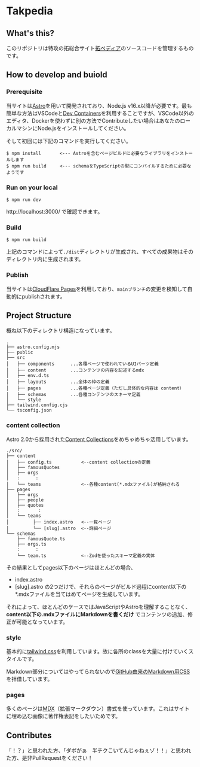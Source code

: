 # Takpedia

## What's this?

このリポジトリは特攻の拓総合サイト[拓ペディア](https://bukko.me/)のソースコードを管理するものです。

## How to develop and buiold

### Prerequisite

当サイトは[Astro](https://astro.build)を用いて開発されており、Node.js v16.x以降が必要です。最も簡単な方法はVSCodeと[Dev Containers](https://marketplace.visualstudio.com/items?itemName=ms-vscode-remote.remote-containers)を利用することですが、VSCode以外のエディタ、Dockerを使わずに別の方法でContributeしたい場合はあなたのローカルマシンにNode.jsをインストールしてください。

そして初回には下記のコマンドを実行してください。

```shell
$ npm install       <--- Astroを含むページビルドに必要なライブラリをインストールします
$ npm run build     <--- schemaをTypeScriptの型にコンパイルするために必要なようです
```

### Run on your local

```shell
$ npm run dev
```

http://localhost:3000/ で確認できます。

### Build
```shell
$ npm run build
```

上記のコマンドによって`./dist`ディレクトリが生成され、すべての成果物はそのディレクトリ内に生成されます。

### Publish
当サイトは[CloudFlare Pages](https://www.cloudflare.com/ja-jp/products/pages/)を利用しており、`mainブランチ`の変更を検知して自動的にpublishされます。


## Project Structure

概ね以下のディレクトリ構造になっています。

```
.
├── astro.config.mjs
├── public
├── src
│   ├── components      ...各種ページで使われているUIパーツ定義
│   ├── content         ...コンテンツの内容を記述するmdx
│   ├── env.d.ts
│   ├── layouts         ...全体の枠の定義
│   ├── pages           ...各種ページ定義（ただし具体的な内容は content）
│   ├── schemas         ...各種コンテンツのスキーマ定義
│   └── style
├── tailwind.config.cjs
└── tsconfig.json
```
### content collection
Astro 2.0から採用された[Content Collections](https://docs.astro.build/ja/guides/content-collections/)をめちゃめちゃ活用しています。

```
./src/
├── content
│   ├── config.ts           <--content collectionの定義
│   ├── famousQuotes
│   ├── orgs
│   :      :
│   └── teams               <--各種content(*.mdxファイル)が格納される
├── pages
│   ├── orgs
│   ├── people
│   ├── quotes
│   :       :
│   └── teams
│         ├── index.astro   <--一覧ページ
│         └── [slug].astro  <--詳細ページ
└── schemas
    ├── famousQuote.ts
    ├── orgs.ts
    :      :
    └── team.ts             <--Zodを使ったスキーマ定義の実体
```

その結果としてpages以下のページはほとんどの場合、
* index.astro
* [slug].astro
の2つだけで、それらのページがビルド過程にcontent以下の*.mdxファイルを当てはめてページを生成しています。

それによって、ほとんどのケースではJavaScriptやAstroを理解することなく、 **content以下の.mdxファイルにMarkdownを書くだけ** でコンテンツの追加、修正が可能となっています。

### style
基本的に[tailwind.css](https://tailwindcss.com/)を利用しています。故に各所のclassを大量に付けていくスタイルです。

Markdown部分についてはやってられないので[GitHub由来のMarkdown用CSS](src/style/markdown.css)を拝借しています。

### pages
多くのページは[MDX](https://docs.astro.build/ja/guides/markdown-content/)（拡張マークダウン）書式を使っています。これはサイトに埋め込む画像に著作権表記をしたいためです。


## Contributes

「！？」と思われた方、「ダボがぁ　半チクこいてんじゃねぇゾ！！」と思われた方、是非PullRequestをください！
